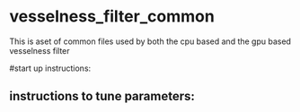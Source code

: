 # vesselness_filter_common
This is aset of common files used by both the cpu based and the gpu based vesselness filter

#start up instructions:

## instructions to tune parameters:

